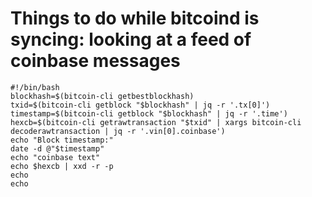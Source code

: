 # Things to do while bitcoind is syncing: looking at a feed of coinbase messages
```
#!/bin/bash
blockhash=$(bitcoin-cli getbestblockhash)
txid=$(bitcoin-cli getblock "$blockhash" | jq -r '.tx[0]')
timestamp=$(bitcoin-cli getblock "$blockhash" | jq -r '.time')
hexcb=$(bitcoin-cli getrawtransaction "$txid" | xargs bitcoin-cli decoderawtransaction | jq -r '.vin[0].coinbase')
echo "Block timestamp:"
date -d @"$timestamp"
echo "coinbase text"
echo $hexcb | xxd -r -p
echo
echo
```